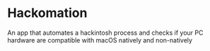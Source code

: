 # Hackomation
An app that automates a hackintosh process and checks if your PC hardware are compatible with macOS natively and non-natively 
